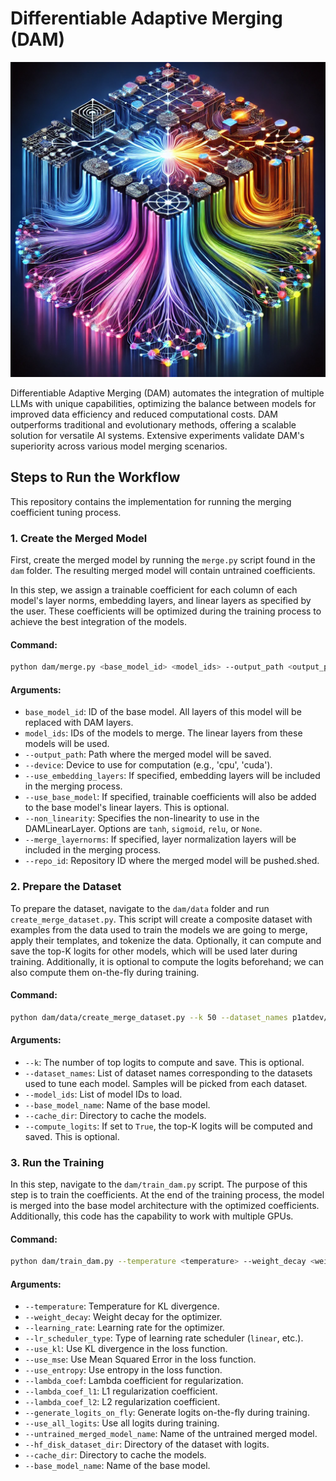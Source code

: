 # Differentiable Adaptive Merging (DAM)

<img src="figure/readme.webp" alt="Project Figure" width="600"/>

Differentiable Adaptive Merging (DAM) automates the integration of multiple LLMs with unique capabilities, optimizing the balance between models for improved data efficiency and reduced computational costs. DAM outperforms traditional and evolutionary methods, offering a scalable solution for versatile AI systems. Extensive experiments validate DAM's superiority across various model merging scenarios.

## Steps to Run the Workflow

This repository contains the implementation for running the merging coefficient tuning process.

### 1. Create the Merged Model
First, create the merged model by running the `merge.py` script found in the `dam` folder. The resulting merged model will contain untrained coefficients.

In this step, we assign a trainable coefficient for each column of each model's layer norms, embedding layers, and linear layers as specified by the user. These coefficients will be optimized during the training process to achieve the best integration of the models.

#### Command:


```bash
python dam/merge.py <base_model_id> <model_ids> --output_path <output_path> --device <device> --use_embedding_layers --use_base_model --non_linearity <non_linearity> --merge_layernorms --repo_id <repo_id>
```

#### Arguments:
- `base_model_id`: ID of the base model. All layers of this model will be replaced with DAM layers.
- `model_ids`: IDs of the models to merge. The linear layers from these models will be used.
- `--output_path`: Path where the merged model will be saved.
- `--device`: Device to use for computation (e.g., 'cpu', 'cuda').
- `--use_embedding_layers`: If specified, embedding layers will be included in the merging process.
- `--use_base_model`: If specified, trainable coefficients will also be added to the base model's linear layers. This is optional.
- `--non_linearity`: Specifies the non-linearity to use in the DAMLinearLayer. Options are `tanh`, `sigmoid`, `relu`, or `None`.
- `--merge_layernorms`: If specified, layer normalization layers will be included in the merging process.
- `--repo_id`: Repository ID where the merged model will be pushed.shed.

### 2. Prepare the Dataset

To prepare the dataset, navigate to the `dam/data` folder and run `create_merge_dataset.py`. This script will create a composite dataset with examples from the data used to train the models we are going to merge, apply their templates, and tokenize the data. Optionally, it can compute and save the top-K logits for other models, which will be used later during training. Additionally, it is optional to compute the logits beforehand; we can also compute them on-the-fly during training.

#### Command:

```bash
python dam/data/create_merge_dataset.py --k 50 --dataset_names p1atdev/ichikara-instruction:20231115-1 microsoft/orca-math-word-problems-200k meta-math/MetaMathQA --model_ids augmxnt/shisa-gamma-7b-v1 WizardLM/WizardMath-7B-V1.1 arcee-train/Abel-7B-002-truncated-embeds --base_model_name mistralai/Mistral-7B-v0.1 --cache_dir /workspace/hf-cache --compute_logits True
```

#### Arguments:
- `--k`: The number of top logits to compute and save. This is optional.
- `--dataset_names`: List of dataset names corresponding to the datasets used to tune each model. Samples will be picked from each dataset.
- `--model_ids`: List of model IDs to load.
- `--base_model_name`: Name of the base model.
- `--cache_dir`: Directory to cache the models.
- `--compute_logits`: If set to `True`, the top-K logits will be computed and saved. This is optional.

### 3. Run the Training
In this step, navigate to the `dam/train_dam.py` script. The purpose of this step is to train the coefficients. At the end of the training process, the model is merged into the base model architecture with the optimized coefficients. Additionally, this code has the capability to work with multiple GPUs.

#### Command:


```bash
python dam/train_dam.py --temperature <temperature> --weight_decay <weight_decay> --learning_rate <learning_rate> --lr_scheduler_type <lr_scheduler_type> --use_kl <use_kl> --use_mse <use_mse> --use_entropy <use_entropy> --lambda_coef <lambda_coef> --lambda_coef_l1 <lambda_coef_l1> --lambda_coef_l2 <lambda_coef_l2> --generate_logits_on_fly <generate_logits_on_fly> --use_all_logits <use_all_logits> --untrained_merged_model_name <untrained_merged_model_name> --hf_disk_dataset_dir <hf_disk_dataset_dir> --cache_dir <cache_dir> --base_model_name <base_model_name>
```

#### Arguments:
- `--temperature`: Temperature for KL divergence.
- `--weight_decay`: Weight decay for the optimizer.
- `--learning_rate`: Learning rate for the optimizer.
- `--lr_scheduler_type`: Type of learning rate scheduler (`linear`, etc.).
- `--use_kl`: Use KL divergence in the loss function.
- `--use_mse`: Use Mean Squared Error in the loss function.
- `--use_entropy`: Use entropy in the loss function.
- `--lambda_coef`: Lambda coefficient for regularization.
- `--lambda_coef_l1`: L1 regularization coefficient.
- `--lambda_coef_l2`: L2 regularization coefficient.
- `--generate_logits_on_fly`: Generate logits on-the-fly during training.
- `--use_all_logits`: Use all logits during training.
- `--untrained_merged_model_name`: Name of the untrained merged model.
- `--hf_disk_dataset_dir`: Directory of the dataset with logits.
- `--cache_dir`: Directory to cache the models.
- `--base_model_name`: Name of the base model.


